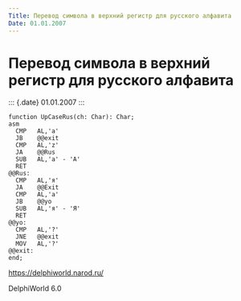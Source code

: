 ```yaml
---
Title: Перевод символа в верхний регистр для русского алфавита
Date: 01.01.2007
---
```



Перевод символа в верхний регистр для русского алфавита
=======================================================

::: {.date}
01.01.2007
:::

    function UpCaseRus(ch: Char): Char;
    asm
      CMP   AL,'a'
      JB    @@exit
      CMP   AL,'z'
      JA    @@Rus
      SUB   AL,'a' - 'A'
      RET
    @@Rus:
      CMP   AL,'я'
      JA    @@Exit
      CMP   AL,'а'
      JB    @@yo
      SUB   AL,'я' - 'Я'
      RET
    @@yo:
      CMP   AL,'?'
      JNE   @@exit
      MOV   AL,'?'
    @@exit:
    end;

<https://delphiworld.narod.ru/>

DelphiWorld 6.0

 
